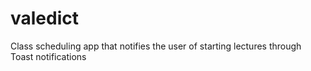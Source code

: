 # valedict
Class scheduling app that notifies the user of starting lectures through Toast notifications
